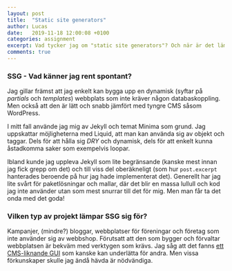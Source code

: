```yaml
---
layout: post
title:  "Static site generators"
author: Lucas
date:   2019-11-18 12:00:08 +0100
categories: assignment
excerpt: Vad tycker jag om "static site generators"? Och när är det lämpligt att använda sig av det?
comments: true
---
```


### SSG - Vad känner jag rent spontant?
Jag gillar främst att jag enkelt kan bygga upp en dynamisk (syftar på *partials* och *templates*) webbplats som inte kräver någon databaskoppling. Men också att den är lätt och snabb jämfört med tyngre CMS såsom WordPress. 

I mitt fall använde jag mig av Jekyll och temat Minima som grund. Jag uppskattar möjligheterna med Liquid, att man kan använda sig av objekt och taggar. Dels för att hålla sig *DRY* och dynamisk, dels för att enkelt kunna åstadkomma saker som exempelvis loopar.

Ibland kunde jag uppleva Jekyll som lite begränsande (kanske mest innan jag fick grepp om det) och till viss del oberäkneligt (som hur `post.excerpt` hanterades beroende på hur jag hade implementerat det). Generellt har jag lite svårt för paketlösningar och mallar, där det blir en massa lullull och kod jag inte använder utan som mest snurrar till det för mig. Men man får ta det onda med det goda! 

### Vilken typ av projekt lämpar SSG sig för? 
Kampanjer, (mindre?) bloggar, webbplatser för föreningar och företag som inte använder sig av webbshop. Förutsatt att den som bygger och förvaltar webbplatsen är bekväm med verktygen som krävs. Jag såg att det fanns [ett CMS-liknande GUI](https://github.com/jekyll/jekyll-admin) som kanske kan underlätta för andra. Men vissa förkunskaper skulle jag ändå hävda är nödvändiga. 